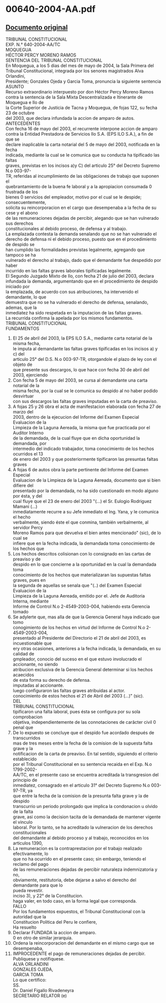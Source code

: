
00640-2004-AA.pdf
=================
  
[Documento original](https://tc.gob.pe/jurisprudencia/2004/00640-2004-AA.pdf)  
---  
TRIBUNAL CONSTITUCIONAL  
EXP. N.° 640-2004-AA/TC  
MOQUEGUA  
HÉCTOR PERCY MORENO RAMOS  
SENTENCIA DEL TRIBUNAL CONSTITUCIONAL  
En Moquegua, a los 5 dias del mes de mayo de 2004, la Sala Primera del  
Tribunal Constitucional, integrada por los senores magistrados Alva Orlandini,  
Presidente; Gonzales Ojeda y Garcia Toma, pronuncia la siguiente sentencia  
ASUNTO  
Recurso extraordinario interpuesto por don Héctor Percy Moreno Ramos  
contra la sentencia de la Sala Mixta Descentralizada e Itinerante de Moquegua e Ilo de  
la Corte Superior de Justicia de Tacna y Moquegua, de fojas 122, su fecha 23 de octubre  
del 2003, que declara infundada la accion de amparo de autos.  
ANTECEDENTES  
Con fecha 16 de mayo del 2003, el recurrente interpone accion de amparo  
contra la Entidad Prestadora de Servicios Ilo S.A. (EPS ILO S.A.), a fin de que se  
declare inaplicable la carta notarial del 5 de mayo del 2003, notificada en la fecha  
indicada, mediante la cual se le comunica que su conducta ha tipificado las faltas  
graves, previstas en los incisos a)y C) del articulo 25° del Decreto Supremo N.o 003-97-  
TR, referidas al incumplimiento de las obligaciones de trabajo que suponen el  
quebrantamiento de la buena fe laboral y a la apropiacion consumada 0 frustrada de los  
bienes 0 servicios del empleador, motivo por el cual se le despide; consecuentemente,  
solicita su reincorporacion en el cargo que desempenaba a la fecha de su cese y el abono  
de las remuneraciones dejadas de percibir, alegando que se han vulnerado sus derechos  
çonstitucionales al debido proceso, de defensa y al trabajo.  
La emplazada contesta la demanda senalando que no se han vulnerado el  
derecho de defensa ni el debido proceso, puesto que en el procedimiento de despido se  
han cumplido las formalidades previstas legalmente, agregando que tampoco se ha  
vulnerado el derecho al trabajo, dado que el demandante fue despedido por haber  
incurrido en las faltas graves laborales tipificadas legalmente.  
El Segundo Juzgado Mixto de Ilo, con fecha 21 de julio del 2003, declara  
infundada la demanda, argumentando que en el procedimiento de despido iniciado por  
la emplazada, de acuerdo con sus atribuciones, ha intervenido el demandante, lo que  
demuestra que no se ha vulnerado el derecho de defensa, senalando, ademas, que la  
inmediatez ha sido respetada en la imputacion de las faltas graves.  
La recurrida confirma la apelada por los mismos fundamentos.  
TRIBUNAL CONSTITUCIONAL  
FUNDAMENTOS  
1. El 25 de abril del 2003, la EPS ILO S.A., mediante carta notarial de la misma fecha,  
le imputa al demandante las faltas graves tipificadas en los incisos a) y c) del  
articulo 25° del D.S. N.o 003-97-TR, otorgandole el plazo de ley con el objeto de  
que presente sus descargos, lo que hace con fecha 30 de abril del 2003, ejerciendo  
2. Con fecha 5 de mayo del 2003, se cursa al demandante una carta notarial de la  
misma fecha, por la cual se le comunica su despido al no haber podido desvirtuar  
con sus descargos las faltas graves imputadas en la carta de preaviso.  
3. A fojas 25 y 26 obra el acta de manifestacion elaborada con fecha 27 de marzo del  
2003, dentro de la ejecucion del Informe del Examen Especial Evaluacion de la  
Limpieza de la Laguna Aereada, la misma que fue practicada por el Auditor Interno  
de la demandada, de la cual fluye que en dicha oportunidad la demandada, por  
intermedio del indicado trabajador, toma conocimiento de los hechos ocurridos el 13  
de enero del 2003 y que posteriormente tipificaron las presuntas faltas graves  
4. A fojas 6 de autos obra la parte pertinente del Informe del Examen Especial  
Evaluacion de la Limpieza de la Laguna Aereada, documento que si bien difiere del  
presentado por la demandada, no ha sido cuestionado en modo alguno por ésta, y del  
cual fluye que el 23 de enero del 2003 "(...) el Sr. Eulogio Rodriguez Mamani (...)  
inmediatamente recurre a su Jefe inmediato el Ing. Yana, y le comunica el hecho  
verbalmente, siendo éste el que conmina, también verbalmente, al servidor Percy  
Moreno Ramos para que devuelva el bien antes mencionado" (sic), de lo cual se  
infiere que en la fecha indicada, la demandada toma conocimiento de los hechos que  
5. Los hechos descritos colisionan con lo consignado en las cartas de preaviso y de  
despido en lo que concierne a la oportunidad en la cual la demandada toma  
conocimiento de los hechos que materializaran las supuestas faltas graves, pues en  
la segunda de aquellas se senala que "(..) del Examen Especial Evaluacion de la  
Limpieza de la Laguna Aereada, emitido por el. Jefe de Auditoria Interna, mediante  
Informe de Control N.o 2-4549-2003-004, habiendo esta Gerencia tomado  
6. Se adylerte que, mas alla de que la Gerencia General haya indicado que tomo  
conogimiento de los hechos en virtud del Informe de Control N.o 2-4549-2003-004,  
presentado al Presidente del Directorio el 21 de abril del 2003, es incuestionable que  
ery otras ocasiones, anteriores a la fecha indicada, la demandada, en su calidad de  
gmpleador, conocio del suceso en el que estuvo involucrado el accionante, no siendo  
atribucion exclusiva de la Gerencia General determinar si los hechos acaecidos  
de esta forma su derecho de defensa.  
imputadas al accionante.  
luego configuraron las faltas graves atribuidas al actor.  
conocimiento de estos hechos el 21 de Abril del 2003 (...)" (sic).  
DEL  
TRIBUNAL CONSTITUCIONAL  
tipificaron una falta laboral, pues ésta se configura por su sola comprobacion  
objetiva, independientemente de las connotaciones de carâcter civil 0 penal que  
7. De lo expuesto se concluye que el despido fue acordado después de transcurridos  
mas de tres meses entre la fecha de la comision de la supuesta falta grave y la  
notificacion de la carta de preaviso. En tal sentido, siguiendo el criterio establecido  
por el Tribunal Constitucional en su sentencia recaida en el Exp. N.o 1799-2002-  
AA/TC, en el presente caso se encuentra acreditada la transgresion del principio de  
inmediatez, consagrado en el articulo 31° del Decreto Supremo N.o 003-97-TR, ya  
que entre la fecha de la comision de la presunta falta grave y la de despido  
transcurrio un periodo prolongado que implica la condonacion u olvido de la falta  
grave, asi como la decision tacita de la demandada de mantener vigente el vinculo  
laboral. Por lo tanto, se ha acreditado la vulneracion de los derechos constitucionales  
del demandante al debido proceso y al trabajo, reconocidos en los articulos 1390,  
8. La remuneracion es la contraprestacion por el trabajo realizado efectivamente, lo  
que no ha ocurrido en el presente caso; sin embargo, teniendo el reclamo del pago  
de las remuneraciones dejadas de percibir naturaleza indemnizatoria y no,  
obviamente, restitutoria, debe dejarse a salvo el derecho del demandante para que lo  
pueda revestir.  
inciso 3), y 22° de la Constitucion.  
haga valer, en todo caso, en la forma legal que corresponda.  
FALLO  
Por los fundamentos expuestos, el Tribunal Constitucional con la autoridad que la  
Constitucion Politica del Peru le confiere,  
Ha resuelto  
1. Declarar FUNDADA la accion de amparo.  
0 en otro de similar jerarquia.  
2. Ordena la reincorporacion del demandante en el mismo cargo que se desempenaba,  
3. IMPROCEDENTE el pago de remuneraciones dejadas de percibir.  
Publiquese y notifiquese.  
ALVA ORLANDINI  
GONZALES OJEDA,  
GARCIA TOMA  
Lo que certifico:  
SS.  
Dr. Daniel Figallo Rivadeneyra  
SECRETARIO RELATOR (e)